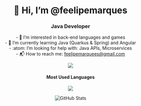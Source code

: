 <h1 align="center">👋 Hi, I’m @feelipemarques </h1>
<h3 align="center">Java Developer</h3>
<p align="center">- 👀 I’m interested in back-end languages and games<br/>
- 🌱 I’m currently learning Java (Quarkus & Spring) and Angular<br/>
- :atom: I’m looking for help with: Java APIs, Microservices<br/>
- 📬 How to reach me: <a href="mailto:feelipemarquees@gmail.com">feelipemarquees@gmail.com</a>
</p>

<p align="center">
  <a href="https://linkedin.com/in/feelipe-maarquees"> 
    <img src="https://img.shields.io/badge/-LinkedIn-blue?style=flat-square&logo=Linkedin&logoColor=white"/>
  </a>
</p>

<h4 align="center">Most Used Languages</h4>
<p align="center"><img src="https://github-readme-stats.vercel.app/api/top-langs/?username=feelipemarques&layout=compact"/></p>
<p align="center">
  <img src="https://github-readme-stats.vercel.app/api?username=feelipemarques&show_icons=true&theme=radical" alt="GitHub Stats" />
</p>

